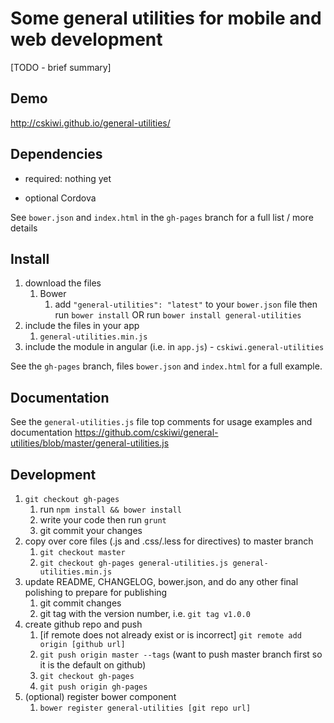 # Some general utilities for mobile and web development

[TODO - brief summary]

## Demo
http://cskiwi.github.io/general-utilities/

## Dependencies
- required:
	nothing yet
	
- optional
	Cordova

See `bower.json` and `index.html` in the `gh-pages` branch for a full list / more details

## Install
1. download the files
	1. Bower
		1. add `"general-utilities": "latest"` to your `bower.json` file then run `bower install` OR run `bower install general-utilities`
2. include the files in your app
	1. `general-utilities.min.js`
3. include the module in angular (i.e. in `app.js`) - `cskiwi.general-utilities`

See the `gh-pages` branch, files `bower.json` and `index.html` for a full example.


## Documentation
See the `general-utilities.js` file top comments for usage examples and documentation
https://github.com/cskiwi/general-utilities/blob/master/general-utilities.js


## Development

1. `git checkout gh-pages`
	1. run `npm install && bower install`
	2. write your code then run `grunt`
	3. git commit your changes
2. copy over core files (.js and .css/.less for directives) to master branch
	1. `git checkout master`
	2. `git checkout gh-pages general-utilities.js general-utilities.min.js`
3. update README, CHANGELOG, bower.json, and do any other final polishing to prepare for publishing
	1. git commit changes
	2. git tag with the version number, i.e. `git tag v1.0.0`
4. create github repo and push
	1. [if remote does not already exist or is incorrect] `git remote add origin [github url]`
	2. `git push origin master --tags` (want to push master branch first so it is the default on github)
	3. `git checkout gh-pages`
	4. `git push origin gh-pages`
5. (optional) register bower component
	1. `bower register general-utilities [git repo url]`
